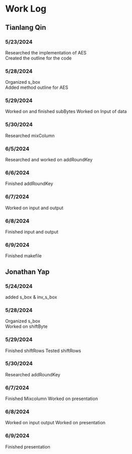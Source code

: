 # Work Log

## Tianlang Qin

### 5/23/2024
Researched the implementation of AES \
Created the outline for the code

### 5/28/2024
Organized s_box \
Added method outline for AES

### 5/29/2024
Worked on and finished subBytes
Worked on Input of data

### 5/30/2024
Researched mixColumn

### 6/5/2024
Researched and worked on addRoundKey

### 6/6/2024
Finished addRoundKey

### 6/7/2024
Worked on input and output

### 6/8/2024
Finished input and output 

### 6/9/2024
Finished makefile

## Jonathan Yap

### 5/24/2024
added s_box & inv_s_box 

### 5/28/2024
Organized s_box \
Worked on shiftByte

### 5/29/2024
Finished shiftRows
Tested shiftRows

### 5/30/2024
Researched addRoundKey

### 6/7/2024
Finished Mixcolumn
Worked on presentation

### 6/8/2024
Worked on input output
Worked on presentation

### 6/9/2024
Finished presentation
